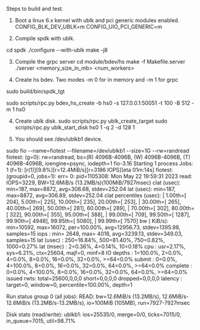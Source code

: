 Steps to build and test.
1. Boot a linux 6.x kernel with ublk and pci generic modules enabled.
CONFIG_BLK_DEV_UBLK=m
CONFIG_UIO_PCI_GENERIC=m

2.  Compile spdk with ublk.

cd spdk
./configure --with-ublk
make -j8

3. Compile the grpc server
cd module/bdev/hs
make -f Makefile.server
./server <memory_size_in_mb> <num_workers>


3. Create hs bdev. Two modes -m 0 for in memory and -m 1 for grpc

sudo build/bin/spdk_tgt

sudo scripts/rpc.py bdev_hs_create -b hs0 -s 127.0.0.1:50051 -t 100 -B 512 -m 1
hs0

4. Create ublk disk.
sudo scripts/rpc.py ublk_create_target
sudo scripts/rpc.py ublk_start_disk hs0 1 -q 2 -d 128
1

5. You should see /dev/ublkb1 device.

sudo fio --name=fiotest --filename=/dev/ublkb1 --size=1G --rw=randread
fiotest: (g=0): rw=randread, bs=(R) 4096B-4096B, (W) 4096B-4096B, (T) 4096B-4096B, ioengine=psync, iodepth=1
fio-3.16
Starting 1 process
Jobs: 1 (f=1): [r(1)][9.8%][r=12.4MiB/s][r=3186 IOPS][eta 01m:14s]
fiotest: (groupid=0, jobs=1): err= 0: pid=1105308: Mon May 22 19:59:31 2023
  read: IOPS=3229, BW=12.6MiB/s (13.2MB/s)(100MiB/7927msec)
    clat (usec): min=187, max=8872, avg=306.68, stdev=252.04
     lat (usec): min=187, max=8872, avg=306.89, stdev=252.04
    clat percentiles (usec):
     |  1.00th=[  204],  5.00th=[  225], 10.00th=[  235], 20.00th=[  253],
     | 30.00th=[  265], 40.00th=[  269], 50.00th=[  281], 60.00th=[  289],
     | 70.00th=[  302], 80.00th=[  322], 90.00th=[  355], 95.00th=[  388],
     | 99.00th=[  709], 99.50th=[ 1287], 99.90th=[ 4948], 99.95th=[ 5080],
     | 99.99th=[ 7570]
   bw (  KiB/s): min=10592, max=16072, per=100.00%, avg=12956.73, stdev=1395.98, samples=15
   iops        : min= 2648, max= 4018, avg=3239.13, stdev=349.03, samples=15
  lat (usec)   : 250=16.84%, 500=81.40%, 750=0.82%, 1000=0.27%
  lat (msec)   : 2=0.36%, 4=0.14%, 10=0.18%
  cpu          : usr=2.17%, sys=6.21%, ctx=25604, majf=0, minf=8
  IO depths    : 1=100.0%, 2=0.0%, 4=0.0%, 8=0.0%, 16=0.0%, 32=0.0%, >=64=0.0%
     submit    : 0=0.0%, 4=100.0%, 8=0.0%, 16=0.0%, 32=0.0%, 64=0.0%, >=64=0.0%
     complete  : 0=0.0%, 4=100.0%, 8=0.0%, 16=0.0%, 32=0.0%, 64=0.0%, >=64=0.0%
     issued rwts: total=25600,0,0,0 short=0,0,0,0 dropped=0,0,0,0
     latency   : target=0, window=0, percentile=100.00%, depth=1

Run status group 0 (all jobs):
   READ: bw=12.6MiB/s (13.2MB/s), 12.6MiB/s-12.6MiB/s (13.2MB/s-13.2MB/s), io=100MiB (105MB), run=7927-7927msec

Disk stats (read/write):
  ublkb1: ios=25535/0, merge=0/0, ticks=7015/0, in_queue=7015, util=98.71%
